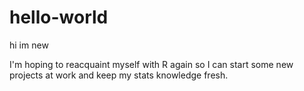 # hello-world
hi im new

I'm hoping to reacquaint myself with R again so I can start some new projects at work and keep my stats knowledge fresh.
